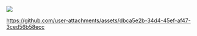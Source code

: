 
<a href="https://app.mediafire.com/6c3u8f010isnx"><img src="https://i.postimg.cc/FKQpCYP4/snapedit-1742329660523.jpg" /></a>








https://github.com/user-attachments/assets/dbca5e2b-34d4-45ef-af47-3ced56b58ecc

